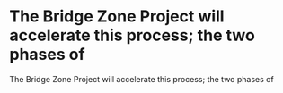 # The Bridge Zone Project will accelerate this process; the two phases of

The Bridge Zone Project will accelerate this process; the two phases of